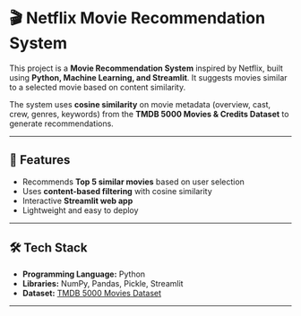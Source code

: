 # 🎬 Netflix Movie Recommendation System  

This project is a **Movie Recommendation System** inspired by Netflix, built using **Python, Machine Learning, and Streamlit**. It suggests movies similar to a selected movie based on content similarity.  

The system uses **cosine similarity** on movie metadata (overview, cast, crew, genres, keywords) from the **TMDB 5000 Movies & Credits Dataset** to generate recommendations.  

---

## 🚀 Features  
- Recommends **Top 5 similar movies** based on user selection  
- Uses **content-based filtering** with cosine similarity  
- Interactive **Streamlit web app**  
- Lightweight and easy to deploy  

---

## 🛠️ Tech Stack  
- **Programming Language:** Python  
- **Libraries:** NumPy, Pandas, Pickle, Streamlit  
- **Dataset:** [TMDB 5000 Movies Dataset](https://www.kaggle.com/datasets/tmdb/tmdb-movie-metadata)  

---

